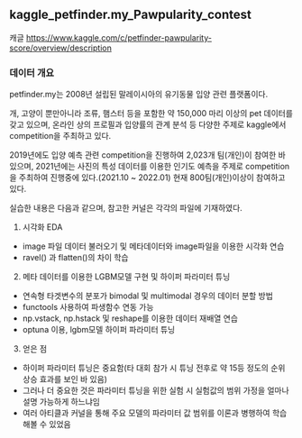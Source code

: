 ## kaggle_petfinder.my_Pawpularity_contest
캐글 https://www.kaggle.com/c/petfinder-pawpularity-score/overview/description 

### 데이터 개요

petfinder.my는 2008년 설립된 말레이시아의 유기동물 입양 관련 플랫폼이다.

개, 고양이 뿐만아니라 조류, 햄스터 등을 포함한 약 150,000 마리 이상의 pet 데이터를 갖고 있으며, 온라인 상의 프로필과 입양률의 관계 분석 등 다양한 주제로 kaggle에서 competition을 주최하고 있다.

2019년에도 입양 예측 관련 competition을 진행하여 2,023개 팀(개인)이 참여한 바 있으며, 2021년에는 사진의 특성 데이터를 이용한 인기도 예측을 주제로 competition을 주최하여 진행중에 있다.(2021.10 ~ 2022.01) 현재 800팀(개인)이상이 참여하고 있다.

실습한 내용은 다음과 같으며, 참고한 커널은 각각의 파일에 기재하였다.


1. 시각화 EDA
* image 파일 데이터 불러오기 및 메타데이터와 image파일을 이용한 시각화 연습
* ravel() 과 flatten()의 차이 학습


2. 메타 데이터를 이용한 LGBM모델 구현 및 하이퍼 파라미터 튜닝
* 연속형 타겟변수의 분포가 bimodal 및 multimodal 경우의 데이터 분할 방법
* functools 사용하여 파생함수 연동 가능
* np.vstack, np.hstack 및 reshape를 이용한 데이터 재배열 연습
* optuna 이용, lgbm모델 하이퍼 파라미터 튜닝


3. 얻은 점
* 하이퍼 파라미터 튜닝은 중요함(타 대회 참가 시 튜닝 전후로 약 15등 정도의 순위 상승 효과를 보인 바 있음)
* 그러나 더 중요한 것은 파라미터 튜닝을 위한 실험 시 실험값의 범위 가정을 얼마나 설명 가능하게 하느냐임
* 여러 아티클과 커널을 통해 주요 모델의 파라미터 값 범위를 이론과 병행하여 학습해볼 수 있었음
